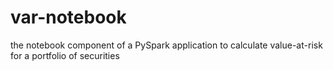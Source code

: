 # var-notebook
the notebook component of a PySpark application to calculate value-at-risk for a portfolio of securities
